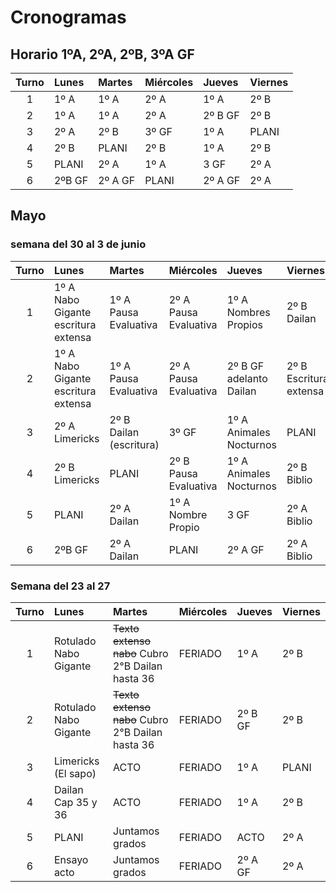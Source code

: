 # Cronogramas

<!-- toc -->


## Horario 1ºA, 2ºA, 2ºB, 3ºA GF

|Turno|Lunes|Martes|Miércoles|Jueves |Viernes  |
|:--:|:-----|:------|:--------|:------|:-------|
|1   |1º A  |1º A   |2º A     |1º A   |2º B    |
|2   |1º A  |1º A   |2º A     |2º B GF|2º B    |
|3   |2º A  |2º B   |3º GF    |1º A   |PLANI   |
|4   |2º B  |PLANI  |2º B     |1º A   |2º B    |
|5   |PLANI |2º A   |1º A     |3 GF   |2º A    |
|6   |2ºB GF|2º A GF|PLANI    |2º A GF| 2º A   |


## Mayo


### semana del 30 al 3 de junio

|Turno|Lunes|Martes|Miércoles|Jueves |Viernes  |
|:--:|:-----|:------|:--------|:------|:-------|
|1   |1º A Nabo Gigante escritura extensa |1º A Pausa Evaluativa  |2º A Pausa Evaluativa |1º A Nombres Propios  |2º B Dailan   |
|2   |1º A Nabo Gigante escritura extensa |1º A Pausa Evaluativa  |2º A Pausa Evaluativa |2º B GF adelanto Dailan|2º B Escritura extensa   |
|3   |2º A Limericks |2º B Dailan (escritura)   |3º GF    |1º A Animales Nocturnos   |PLANI   |
|4   |2º B Limericks  |PLANI  |2º B Pausa Evaluativa     |1º A Animales Nocturnos  |2º B Biblio   |
|5   |PLANI |2º A Dailan  |1º A Nombre Propio     |3 GF   |2º A Biblio   |
|6   |2ºB GF|2º A Dailan|PLANI    |2º A GF| 2º A Biblio  |

### Semana del 23 al 27



|Turno|Lunes|Martes|Miércoles|Jueves |Viernes  |
|:--:|:-----|:------|:--------|:------|:-------|
|1   |Rotulado Nabo Gigante  |~~Texto extenso nabo~~ Cubro 2°B Dailan hasta 36  |FERIADO     |1º A   |2º B    |
|2   |Rotulado Nabo Gigante  |~~Texto extenso nabo~~ Cubro 2°B Dailan hasta 36   |FERIADO     |2º B GF|2º B    |
|3   |Limericks (El sapo)  |ACTO   |FERIADO    |1º A   |PLANI   |
|4   |Dailan Cap 35 y 36  |ACTO  |FERIADO     |1º A   |2º B    |
|5   |PLANI |Juntamos grados   |FERIADO     |ACTO   |2º A    |
|6   |Ensayo acto|Juntamos grados|FERIADO    |2º A GF| 2º A   |










